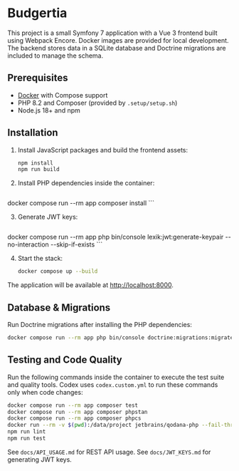 # Budgertia

This project is a small Symfony 7 application with a Vue 3 frontend built
using Webpack Encore. Docker images are provided for local development. The
backend stores data in a SQLite database and Doctrine migrations are included
to manage the schema.

## Prerequisites

- [Docker](https://docs.docker.com/get-docker/) with Compose support
- PHP 8.2 and Composer (provided by `.setup/setup.sh`)
- Node.js 18+ and npm

## Installation

1. Install JavaScript packages and build the frontend assets:

   ```bash
   npm install
   npm run build
   ```

2. Install PHP dependencies inside the container:

    ```bash
docker compose run --rm app composer install
    ```

3. Generate JWT keys:

    ```bash
docker compose run --rm app php bin/console lexik:jwt:generate-keypair --no-interaction --skip-if-exists
    ```

4. Start the stack:

    ```bash
    docker compose up --build
    ```

The application will be available at [http://localhost:8000](http://localhost:8000).

## Database & Migrations

Run Doctrine migrations after installing the PHP dependencies:

```bash
docker compose run --rm app php bin/console doctrine:migrations:migrate
```

## Testing and Code Quality

Run the following commands inside the container to execute the test suite and quality tools. Codex uses `codex.custom.yml` to run these commands only when code changes:

```bash
docker compose run --rm app composer test
docker compose run --rm app composer phpstan
docker compose run --rm app composer phpcs
docker run --rm -v $(pwd):/data/project jetbrains/qodana-php --fail-threshold 0
npm run lint
npm run test
```

See `docs/API_USAGE.md` for REST API usage.
See `docs/JWT_KEYS.md` for generating JWT keys.
